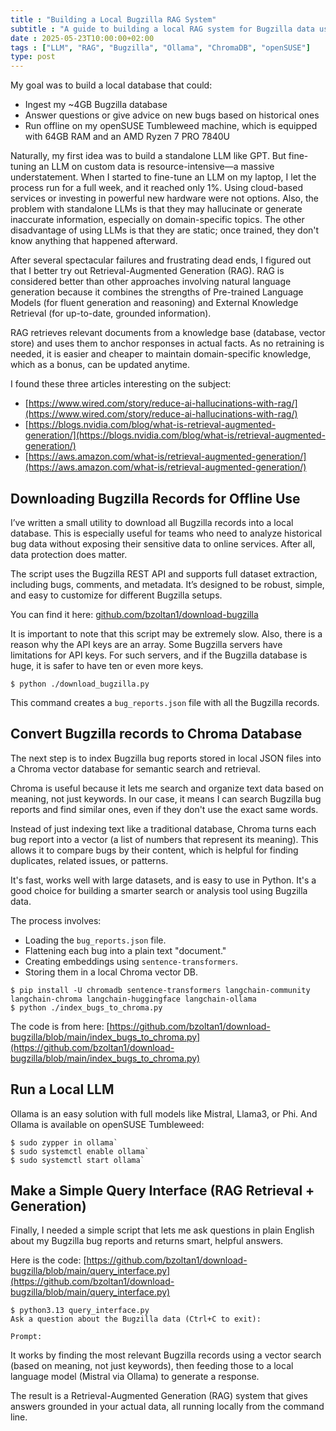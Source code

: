 ```yaml
---
title : "Building a Local Bugzilla RAG System"
subtitle : "A guide to building a local RAG system for Bugzilla data using Ollama and ChromaDB."
date : 2025-05-23T10:00:00+02:00
tags : ["LLM", "RAG", "Bugzilla", "Ollama", "ChromaDB", "openSUSE"]
type: post
---
```


My goal was to build a local database that could:

* Ingest my ~4GB Bugzilla database
* Answer questions or give advice on new bugs based on historical ones
* Run offline on my openSUSE Tumbleweed machine, which is equipped with 64GB RAM and an AMD Ryzen 7 PRO 7840U

Naturally, my first idea was to build a standalone LLM like GPT. But fine-tuning an LLM on custom data is resource-intensive—a massive understatement. When I started to fine-tune an LLM on my laptop, I let the process run for a full week, and it reached only 1%. Using cloud-based services or investing in powerful new hardware were not options. Also, the problem with standalone LLMs is that they may hallucinate or generate inaccurate information, especially on domain-specific topics. The other disadvantage of using LLMs is that they are static; once trained, they don't know anything that happened afterward.

After several spectacular failures and frustrating dead ends, I figured out that I better try out Retrieval-Augmented Generation (RAG). RAG is considered better than other approaches involving natural language generation because it combines the strengths of Pre-trained Language Models (for fluent generation and reasoning) and External Knowledge Retrieval (for up-to-date, grounded information).

RAG retrieves relevant documents from a knowledge base (database, vector store) and uses them to anchor responses in actual facts. As no retraining is needed, it is easier and cheaper to maintain domain-specific knowledge, which as a bonus, can be updated anytime.

I found these three articles interesting on the subject:

* [https://www.wired.com/story/reduce-ai-hallucinations-with-rag/](https://www.wired.com/story/reduce-ai-hallucinations-with-rag/)
* [https://blogs.nvidia.com/blog/what-is-retrieval-augmented-generation/](https://blogs.nvidia.com/blog/what-is/retrieval-augmented-generation/)
* [https://aws.amazon.com/what-is/retrieval-augmented-generation/](https://aws.amazon.com/what-is/retrieval-augmented-generation/)

## Downloading Bugzilla Records for Offline Use

I’ve written a small utility to download all Bugzilla records into a local database. This is especially useful for teams who need to analyze historical bug data without exposing their sensitive data to online services. After all, data protection does matter.

The script uses the Bugzilla REST API and supports full dataset extraction, including bugs, comments, and metadata. It’s designed to be robust, simple, and easy to customize for different Bugzilla setups.

You can find it here: [github.com/bzoltan1/download-bugzilla](https://github.com/bzoltan1/download-bugzilla)

It is important to note that this script may be extremely slow. Also, there is a reason why the API keys are an array. Some Bugzilla servers have limitations for API keys. For such servers, and if the Bugzilla database is huge, it is safer to have ten or even more keys.

`$ python ./download_bugzilla.py`

This command creates a `bug_reports.json` file with all the Bugzilla records.

## Convert Bugzilla records to Chroma Database

The next step is to index Bugzilla bug reports stored in local JSON files into a Chroma vector database for semantic search and retrieval.

Chroma is useful because it lets me search and organize text data based on meaning, not just keywords. In our case, it means I can search Bugzilla bug reports and find similar ones, even if they don't use the exact same words.

Instead of just indexing text like a traditional database, Chroma turns each bug report into a vector (a list of numbers that represent its meaning). This allows it to compare bugs by their content, which is helpful for finding duplicates, related issues, or patterns.

It's fast, works well with large datasets, and is easy to use in Python. It's a good choice for building a smarter search or analysis tool using Bugzilla data.

The process involves:

* Loading the `bug_reports.json` file.
* Flattening each bug into a plain text "document."
* Creating embeddings using `sentence-transformers`.
* Storing them in a local Chroma vector DB.

```
$ pip install -U chromadb sentence-transformers langchain-community langchain-chroma langchain-huggingface langchain-ollama
$ python ./index_bugs_to_chroma.py
```

The code is from here: [https://github.com/bzoltan1/download-bugzilla/blob/main/index_bugs_to_chroma.py](https://github.com/bzoltan1/download-bugzilla/blob/main/index_bugs_to_chroma.py)

## Run a Local LLM

Ollama is an easy solution with full models like Mistral, Llama3, or Phi. And Ollama is available on openSUSE Tumbleweed:

```
$ sudo zypper in ollama`
$ sudo systemctl enable ollama`
$ sudo systemctl start ollama`
```

## Make a Simple Query Interface (RAG Retrieval + Generation)

Finally, I needed a simple script that lets me ask questions in plain English about my Bugzilla bug reports and returns smart, helpful answers.

Here is the code: [https://github.com/bzoltan1/download-bugzilla/blob/main/query_interface.py](https://github.com/bzoltan1/download-bugzilla/blob/main/query_interface.py)

```
$ python3.13 query_interface.py
Ask a question about the Bugzilla data (Ctrl+C to exit):

Prompt:
```

It works by finding the most relevant Bugzilla records using a vector search (based on meaning, not just keywords), then feeding those to a local language model (Mistral via Ollama) to generate a response.

The result is a Retrieval-Augmented Generation (RAG) system that gives answers grounded in your actual data, all running locally from the command line.
